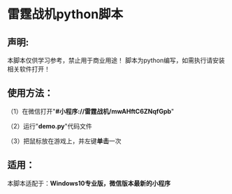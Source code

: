 # 雷霆战机python脚本
## 声明:
本脚本仅供学习参考，禁止用于商业用途！
脚本为python编写，如需执行请安装相关软件打开！
## 使用方法：
（1）在微信打开"**#小程序://雷霆战机/mwAHftC6ZNqfGpb**"

（2）运行"**demo.py**"代码文件

（3）把鼠标放在游戏上，并左键**单击**一次
## 适用：
本脚本适配于：**Windows10专业版，微信版本最新的小程序**
